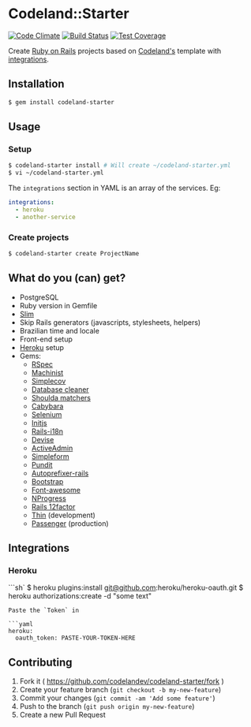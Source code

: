 # Codeland::Starter

[![Code Climate](https://codeclimate.com/github/codelandev/codeland-starter/badges/gpa.svg)](https://codeclimate.com/github/codelandev/codeland-starter) [![Build Status](https://travis-ci.org/codelandev/codeland-starter.svg?branch=master)](https://travis-ci.org/codelandev/codeland-starter) [![Test Coverage](https://codeclimate.com/github/codelandev/codeland-starter/badges/coverage.svg)](https://codeclimate.com/github/codelandev/codeland-starter)

Create [Ruby on Rails](http://rubyonrails.org/) projects based on [Codeland's](http://codeland.com.br) template with [integrations](#integrations).

## Installation

```sh
$ gem install codeland-starter
```

## Usage

### Setup

```sh
$ codeland-starter install # Will create ~/codeland-starter.yml
$ vi ~/codeland-starter.yml
```

The `integrations` section in YAML is an array of the services. Eg:
```yaml
integrations:
  - heroku
  - another-service
```

### Create projects

```sh
$ codeland-starter create ProjectName
```

## What do you (can) get?

- PostgreSQL
- Ruby version in Gemfile
- [Slim](http://slim-lang.com/)
- Skip Rails generators (javascripts, stylesheets, helpers)
- Brazilian time and locale
- Front-end setup
- [Heroku](https://www.heroku.com/) setup
- Gems:
  - [RSpec](http://rspec.info/)
  - [Machinist](https://github.com/notahat/machinist)
  - [Simplecov](https://github.com/colszowka/simplecov)
  - [Database cleaner](https://github.com/DatabaseCleaner/database_cleaner)
  - [Shoulda matchers](https://github.com/thoughtbot/shoulda-matchers)
  - [Cabybara](http://jnicklas.github.io/capybara/)
  - [Selenium](https://rubygems.org/gems/selenium-webdriver)
  - [Initjs](https://github.com/josemarluedke/initjs)
  - [Rails-i18n](https://github.com/svenfuchs/rails-i18n)
  - [Devise](https://github.com/plataformatec/devise)
  - [ActiveAdmin](https://github.com/gregbell/active_admin)
  - [Simpleform](https://github.com/plataformatec/simple_form)
  - [Pundit](https://github.com/elabs/pundit)
  - [Autoprefixer-rails](https://github.com/ai/autoprefixer-rails)
  - [Bootstrap](https://github.com/twbs/bootstrap-sass)
  - [Font-awesome](https://github.com/bokmann/font-awesome-rails)
  - [NProgress](https://github.com/caarlos0/nprogress-rails)
  - [Rails 12factor](https://github.com/heroku/rails_12factor)
  - [Thin](http://code.macournoyer.com/thin/) (development)
  - [Passenger](https://www.phusionpassenger.com/) (production)

## Integrations

### Heroku

```sh`
$ heroku plugins:install git@github.com:heroku/heroku-oauth.git
$ heroku authorizations:create -d "some text"
```
Paste the `Token` in

```yaml
heroku:
  oauth_token: PASTE-YOUR-TOKEN-HERE
```

## Contributing

1. Fork it ( https://github.com/codelandev/codeland-starter/fork )
2. Create your feature branch (`git checkout -b my-new-feature`)
3. Commit your changes (`git commit -am 'Add some feature'`)
4. Push to the branch (`git push origin my-new-feature`)
5. Create a new Pull Request
